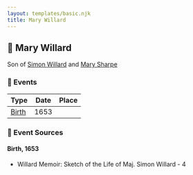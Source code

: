 ```yaml
---
layout: templates/basic.njk
title: Mary Willard
---
```

## 🔵 Mary Willard

Son of [Simon Willard](/people/8/86485776) and [Mary Sharpe](/people/1/10735316)

### 📆 Events

Type | Date | Place
------ | ------ | ------
[Birth](#event-9d31e562-9467-46fd-bd9e-877fc67d4bb7) | 1653 |

### 📰 Event Sources

#### <a id="event-9d31e562-9467-46fd-bd9e-877fc67d4bb7"></a> Birth, 1653
* Willard Memoir: Sketch of the Life of Maj. Simon Willard  - 4